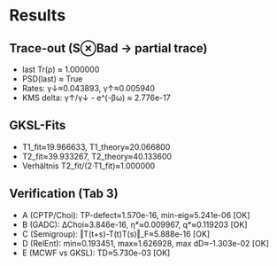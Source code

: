 # Results
## Trace-out (S⊗Bad → partial trace)
- last Tr(ρ) ≈ 1.000000
- PSD(last) ≈ True
- Rates: γ↓≈0.043893, γ↑≈0.005940
- KMS delta: γ↑/γ↓ - e^(-βω) ≈ 2.776e-17

## GKSL-Fits
- T1_fit≈19.966633, T1_theory≈20.066800
- T2_fit≈39.933267, T2_theory≈40.133600
- Verhältnis T2_fit/(2·T1_fit)≈1.000000

## Verification (Tab 3)
- A (CPTP/Choi): TP-defect≈1.570e-16, min-eig≈5.241e-06 [OK]
- B (GADC): ΔChoi≈3.846e-16, η*≈0.009967, q*≈0.119203 [OK]
- C (Semigroup): ‖T(t+s)-T(t)T(s)‖_F≈5.888e-16 [OK]
- D (RelEnt): min≈0.193451, max≈1.626928, max dD≈-1.303e-02 [OK]
- E (MCWF vs GKSL): TD≈5.730e-03 [OK]
